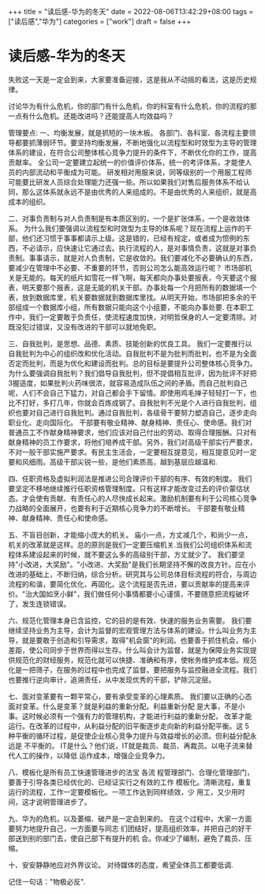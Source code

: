+++
title = "读后感-华为的冬天"
date = 2022-08-06T13:42:29+08:00
tags = ["读后感","华为"]
categories = ["work"]
draft = false
+++
# 读后感-华为的冬天

失败这一天是一定会到来，大家要准备迎接，这是我从不动摇的看法，这是历史规律。

讨论华为有什么危机，你的部门有什么危机，你的科室有什么危机，你的流程的那一点有什么危机。还能改进吗？还能提高人均效益吗？

管理要点:
一、均衡发展，就是抓短的一块木板。
各部门、各科室、各流程主要领导都要抓薄弱环节。要坚持均衡发展，不断地强化以流程型和时效型为主导的管理体系的建设，在符合公司整体核心竞争力提升的条件下，不断优化你的工作，提高贡献率。
全公司一定要建立起统一的价值评价体系，统一的考评体系，才能使人员的内部流动和平衡成为可能。
研发相对用服来说，同等级别的一个用服工程师可能要比研发人员综合处理能力还强一些。所以如果我们对售后服务体系不给认同，那么这体系就永远不是由优秀的人来组成的。不是由优秀的人来组织，就是高成本的组织。

二、对事负责制与对人负责制是有本质区别的，一个是扩张体系，一个是收敛体系。
为什么我们要强调以流程型和时效型为主导的体系呢？现在流程上运作的干部，他们还习惯于事事都请示上级。这是错的，已经有规定，或者成为惯例的东西，不必请示，应快速让它通过去。执行流程的人，是对事情负责，这就是对事负责制。事事请示，就是对人负责制，它是收敛的。我们要减化不必要确认的东西，要减少在管理中不必要、不重要的环节，否则公司怎么能高效运行呢？
市场部机关是无能的。每天的纸片如雪花一样飞啊，每天都向办事处要报表，今天要这个报表，明天要那个报表，这是无能的机关干部。办事处每一个月把所有的数据填一个表，放到数据库里，机关要数据就到数据库里找。从明天开始，市场部把多余的干部组成一个数据库小组，所有数据只能向这个小组要，不能向办事处要.
在本职工作中，我们一定要敢于负责任，使流程速度加快，对明哲保身的人一定要清除。对既没犯过错误，又没有改进的干部可以就地免职。

三、自我批判，是思想、品德、素质、技能创新的优良工具。
我们一定要推行以自我批判为中心的组织改和优化活动。自我批判不是为批判而批判，也不是为全面否定而批判，而是为优化和建设而批判。总的目标是要提升公司整体核心竞争力。为什么要强调自我批判？我们倡导自我批判，但不提倡相互批评，因为批评不好把3握适度，如果批判火药味很浓，就容易造成队伍之间的矛盾。而自己批判自己呢，人们不会自己下猛力，对自己都会手下留情。即使用鸡毛掸子轻轻打一下，也比不打好，多打几年，你就会百炼成钢了。自我批判不光是个人进行自我批判，组织也要对自己进行自我批判。通过自我批判，各级骨干要努力塑造自己，逐步走向职业化、走向国际化。
干部要有敬业精神、献身精神、责任心、使命感。我们对普通员工不作献身精神要求，他们应该对自己付出的劳动、取得合理报酬。只对有献身精神的员工作要求，将他们培养成干部。另外，我们对高级干部实行严要求，不对一般干部实施严要求。有民主生活会，一定要相互提意见，相互提意见时一定要和风细雨。高级干部尖锐一些，是他们素质高，越到基层应越温和.

四、任职资格及虚拟利润法是推进公司合理评价干部的有序、有效的制度。
我们要坚定不移地继续推行任职资格管理制度。只有这样才能改变过去的评价蒙估状态。才会使有贡献、有责任心的人尽快成长起来。激励机制要有利于公司核心竞争力战略的全面展开，也要有利于近期核心竞争力的不断增长。
干部要有敬业精神、献身精神、责任心和使命感。

五、不盲目创新，才能缩小庞大的机关。
庙小一点，方丈减几个，和尚少一点，机关的改革就是这样。总的原则是我们一定要压缩机关.当我们公司组织体系和流程体系建设起来的时候，就不要这么多的高级别干部，方丈就少了。
我们要坚持"小改进，大奖励"。"小改进、大奖励"是我们长期坚持不懈的改良方针。应在小改进的基础上，不断归纳，综合分析。研究其与公司总体目标流程的符合，与周边流程的和谐，要简化优化、再固化。这个流程是否先进，要以贡献率的提高来评价。"治大国如烹小鲜"，我们做任何小事情都要小心谨慎，不要随意把流程破坏了，发生连锁错误。

六、规范化管理本身已含监控，它的目的是有效、快速的服务业务需要。
我们要继续坚持业务为主导，会计为监督的宏观管理方法与体系的建设。什么叫业务为主导，就是要敢于创造和引导需求，取得"机会窗"的利润。也要善于抓住机会，缩小差距，使公司同步于世界而得以生存。什么叫会计为监督，就是为保障业务实现提供规范化的财经服务，规范化就可以快捷、准确和有序，使帐务维护成本低。规范化是一把筛子，在服务的过程中也完成了监督。要把服务与监控融进全流程。我们也要推行逆向审计，追溯责任，从中发现优秀的干部，铲除沉淀层。

七、面对变革要有一颗平常心，要有承受变革的心理素质。
我们要以正确的心态面对变革。什么是变革？就是利益的重新分配。利益重新分配 是大事，不是小事。这时候必须有一个强有力的管理机构，才能进行利益的重新分配， 改革才能运行。在改革的过程中，从利益分配的旧平衡逐步走向新的利益分配平衡。这 5 种平衡的循环过程，是促使企业核心竞争力提升与效益增长的必须。但利益分配永远是 不平衡的。
IT是什么？他们说，IT就是裁员、裁员、再裁员。以电子流来替代人工的操作，以降低 运作成本，增强企业竞争力。

八、模板化是所有员工快速管理进步的法宝
各流 程管理部门、合理化管理部门，要善于引导各类已经优化的、已经证实行之有效的工作 模板化。清晰流程，重复运行的流程，工作一定要模板化。一项工作达到同样绩效，少 用工，又少用时间，这才说明管理进步了。

九、华为的危机，以及萎缩、破产是一定会到来的。
在这个过程中，大家一方面要努力地提升自己，一方面要与同志 们团结好，提高组织效率，并把自己的好干部送到别的部门去，使自己部下有提升的机 会。你减少了编制，避免了裁员、压缩。

十、安安静静地应对外界议论。
对待媒体的态度，希望全体员工都要低调.

记住一句话："物极必反".
